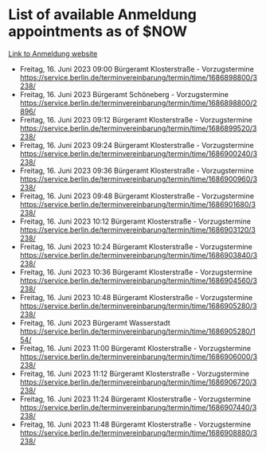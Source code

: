 # List of available Anmeldung appointments as of $NOW
[Link to Anmeldung website](https://service.berlin.de/terminvereinbarung/termin/tag.php?termin=1&anliegen[]=120686&dienstleisterlist=122210,122217,327316,122219,327312,122227,327314,122231,327346,122243,327348,122254,122252,329742,122260,329745,122262,329748,122271,327278,122273,327274,122277,327276,330436,122280,327294,122282,327290,122284,327292,122291,327270,122285,327266,122286,327264,122296,327268,150230,329760,122297,327286,122294,327284,122312,329763,122314,329775,122304,327330,122311,327334,122309,327332,317869,122281,327352,122279,329772,122283,122276,327324,122274,327326,122267,329766,122246,327318,122251,327320,122257,327322,122208,327298,122226,327300&herkunft=http%3A%2F%2Fservice.berlin.de%2Fdienstleistung%2F120686%2F)
- Freitag, 16. Juni 2023 09:00 Bürgeramt Klosterstraße - Vorzugstermine https://service.berlin.de/terminvereinbarung/termin/time/1686898800/3238/
- Freitag, 16. Juni 2023  Bürgeramt Schöneberg - Vorzugstermine https://service.berlin.de/terminvereinbarung/termin/time/1686898800/2896/
- Freitag, 16. Juni 2023 09:12 Bürgeramt Klosterstraße - Vorzugstermine https://service.berlin.de/terminvereinbarung/termin/time/1686899520/3238/
- Freitag, 16. Juni 2023 09:24 Bürgeramt Klosterstraße - Vorzugstermine https://service.berlin.de/terminvereinbarung/termin/time/1686900240/3238/
- Freitag, 16. Juni 2023 09:36 Bürgeramt Klosterstraße - Vorzugstermine https://service.berlin.de/terminvereinbarung/termin/time/1686900960/3238/
- Freitag, 16. Juni 2023 09:48 Bürgeramt Klosterstraße - Vorzugstermine https://service.berlin.de/terminvereinbarung/termin/time/1686901680/3238/
- Freitag, 16. Juni 2023 10:12 Bürgeramt Klosterstraße - Vorzugstermine https://service.berlin.de/terminvereinbarung/termin/time/1686903120/3238/
- Freitag, 16. Juni 2023 10:24 Bürgeramt Klosterstraße - Vorzugstermine https://service.berlin.de/terminvereinbarung/termin/time/1686903840/3238/
- Freitag, 16. Juni 2023 10:36 Bürgeramt Klosterstraße - Vorzugstermine https://service.berlin.de/terminvereinbarung/termin/time/1686904560/3238/
- Freitag, 16. Juni 2023 10:48 Bürgeramt Klosterstraße - Vorzugstermine https://service.berlin.de/terminvereinbarung/termin/time/1686905280/3238/
- Freitag, 16. Juni 2023  Bürgeramt Wasserstadt https://service.berlin.de/terminvereinbarung/termin/time/1686905280/154/
- Freitag, 16. Juni 2023 11:00 Bürgeramt Klosterstraße - Vorzugstermine https://service.berlin.de/terminvereinbarung/termin/time/1686906000/3238/
- Freitag, 16. Juni 2023 11:12 Bürgeramt Klosterstraße - Vorzugstermine https://service.berlin.de/terminvereinbarung/termin/time/1686906720/3238/
- Freitag, 16. Juni 2023 11:24 Bürgeramt Klosterstraße - Vorzugstermine https://service.berlin.de/terminvereinbarung/termin/time/1686907440/3238/
- Freitag, 16. Juni 2023 11:48 Bürgeramt Klosterstraße - Vorzugstermine https://service.berlin.de/terminvereinbarung/termin/time/1686908880/3238/

